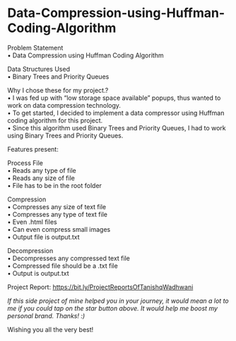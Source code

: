 # Data-Compression-using-Huffman-Coding-Algorithm

Problem Statement<br>
• Data Compression using Huffman Coding Algorithm

Data Structures Used<br>
• Binary Trees and Priority Queues

Why I chose these for my project.?<br>
• I was fed up with “low storage space available” popups, thus wanted to work on data compression technology.<br>
• To get started, I decided to implement a data compressor using Huffman coding algorithm for this project.<br>
• Since this algorithm used Binary Trees and Priority Queues, I had to work using Binary Trees and Priority Queues.

Features present:<br>

Process File<br>
• Reads any type of file<br>
• Reads any size of file<br>
• File has to be in the root folder<br>

Compression<br>
• Compresses any size of text file<br>
• Compresses any type of text file<br>
• Even .html files<br>
• Can even compress small images<br>
• Output file is output.txt<br>

Decompression<br>
• Decompresses any compressed text file<br>
• Compressed file should be a .txt file<br>
• Output is output.txt<br>

Project Report: https://bit.ly/ProjectReportsOfTanishqWadhwani<br>

<i>If this side project of mine helped you in your journey, it would mean a lot to me if you could tap on the star button above.
It would help me boost my personal brand.
Thanks! :) </i><br>

Wishing you all the very best!
